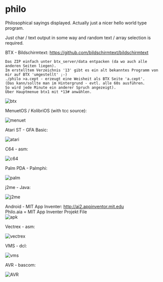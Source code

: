 # philo

Philosophical sayings displayed. Actually just a nicer hello world type program.

Just char / text output in some way and random text / array selection is required.

BTX - Bildschirmtext: https://github.com/bildschirmtext/bildschirmtext
```
Das ZIP einfach unter btx_server/data entpacken (da wo auch alle anderen Seiten liegen).
Im erstelltem Verzeichnis '13' gibt es ein alt bekanntes Programm von mir auf BTX 'umgestellt' ;-)
./philo >a.cept - erzeugt eine Weisheit als BTX Seite 'a.cept'.
(Das kann/sollte man im Hintergrund - evtl. alle 60s ausführen.
So wird jede Minute ein anderer Spruch angezeigt).
Über Hauptmenue btx1 mit *13# anwählen.
```

![btx](https://github.com/petersieg/philo/blob/master/btx-philo.png)

MenuetOS / KolibriOS (with tcc source):

![menuet](https://github.com/petersieg/philo/blob/master/menuetos.png)

Atari ST - GFA Basic:

![atari](https://github.com/petersieg/philo/blob/master/philo_atari_st.jpg)

C64 - asm:

![c64](https://github.com/petersieg/philo/blob/master/philo_c64.jpg)

Palm PDA - Palmphi:

![palm](https://github.com/petersieg/philo/blob/master/philo_palm.jpg)

j2me - Java:

![j2me](https://github.com/petersieg/philo/blob/master/philo_j2me.jpg)

Android - MIT App Inventer: http://ai2.appinventor.mit.edu
<br>
Philo.aia = MIT App Inventer Projekt File
<br>
![apk](https://github.com/petersieg/philo/blob/master/Philo_apk.jpg)

Vectrex - asm:

![vectrex](https://github.com/petersieg/philo/blob/master/philo_vectrex.jpg)

VMS - dcl:

![vms](https://github.com/petersieg/philo/blob/master/philo_vms.jpg)

AVR - bascom:

![AVR](https://github.com/petersieg/philo/blob/master/Philo_AVR.jpg)

